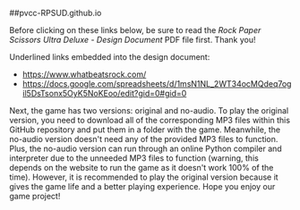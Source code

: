 ##pvcc-RPSUD.github.io

Before clicking on these links below, be sure to read the _Rock Paper Scissors Ultra Deluxe - Design Document_ PDF file first. Thank you!

Underlined links embedded into the design document:
- https://www.whatbeatsrock.com/
- https://docs.google.com/spreadsheets/d/1msN1NL_2WT34ocMQdeq7ogil5DsTsonx5OyK5NoKEoo/edit?gid=0#gid=0

Next, the game has two versions: original and no-audio. To play the original version, you need to download all of the corresponding MP3 files within this GitHub repository and put them in a folder with the game. Meanwhile, the no-audio version doesn't need any of the provided MP3 files to function. Plus, the no-audio version can run through an online Python compiler and interpreter due to the unneeded MP3 files to function (warning, this depends on the website to run the game as it doesn't work 100% of the time). However, it is recommended to play the original version because it gives the game life and a better playing experience. Hope you enjoy our game project!
